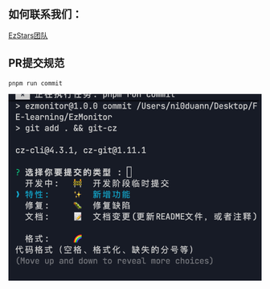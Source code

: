 ## 如何联系我们：

[EzStars团队](https://ezstars.github.io/EzMonitor/about.html)

## PR提交规范

```Plain
pnpm run commit
```



![image-20250506215436489](img/image-20250506215436489.png)
